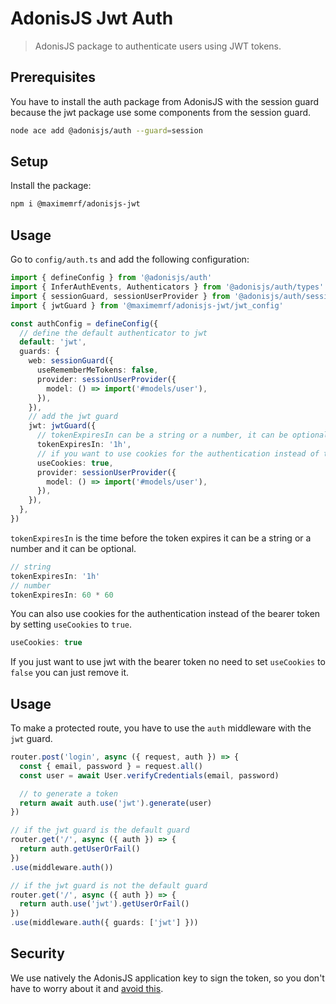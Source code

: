 # AdonisJS Jwt Auth
> AdonisJS package to authenticate users using JWT tokens.

## Prerequisites

You have to install the auth package from AdonisJS with the session guard because the jwt package use some components from the session guard.

```bash
node ace add @adonisjs/auth --guard=session
```

## Setup

Install the package:

```bash
npm i @maximemrf/adonisjs-jwt
```

## Usage

Go to `config/auth.ts` and add the following configuration:

```typescript
import { defineConfig } from '@adonisjs/auth'
import { InferAuthEvents, Authenticators } from '@adonisjs/auth/types'
import { sessionGuard, sessionUserProvider } from '@adonisjs/auth/session'
import { jwtGuard } from '@maximemrf/adonisjs-jwt/jwt_config'

const authConfig = defineConfig({
  // define the default authenticator to jwt
  default: 'jwt',
  guards: {
    web: sessionGuard({
      useRememberMeTokens: false,
      provider: sessionUserProvider({
        model: () => import('#models/user'),
      }),
    }),
    // add the jwt guard
    jwt: jwtGuard({
      // tokenExpiresIn can be a string or a number, it can be optional
      tokenExpiresIn: '1h',
      // if you want to use cookies for the authentication instead of the bearer token (optional)
      useCookies: true,
      provider: sessionUserProvider({
        model: () => import('#models/user'),
      }),
    }),
  },
})
```

`tokenExpiresIn` is the time before the token expires it can be a string or a number and it can be optional.

```typescript
// string
tokenExpiresIn: '1h'
// number
tokenExpiresIn: 60 * 60
```

You can also use cookies for the authentication instead of the bearer token by setting `useCookies` to `true`.

```typescript
useCookies: true
```

If you just want to use jwt with the bearer token no need to set `useCookies` to `false` you can just remove it.

## Usage

To make a protected route, you have to use the `auth` middleware with the `jwt` guard.

```typescript
router.post('login', async ({ request, auth }) => {
  const { email, password } = request.all()
  const user = await User.verifyCredentials(email, password)

  // to generate a token
  return await auth.use('jwt').generate(user)
})

// if the jwt guard is the default guard
router.get('/', async ({ auth }) => {
  return auth.getUserOrFail()
})
.use(middleware.auth())

// if the jwt guard is not the default guard
router.get('/', async ({ auth }) => {
  return auth.use('jwt').getUserOrFail()
})
.use(middleware.auth({ guards: ['jwt'] }))
```

## Security

We use natively the AdonisJS application key to sign the token, so you don't have to worry about it and [avoid this](https://trufflesecurity.com/blog/stop-recommending-jwts).
